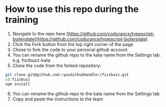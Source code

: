 # How to use this repo during the training

1. Navigate to the repo here [https://github.com/codurance/typescript-boilerplate](https://github.com/codurance/typescript-boilerplate)
2. Click the Fork button from the top right corner of the page
3. Chose to fork the code to your personal github account
4. You can rename the github repo to the kata name from the Settings tab. e.g. fizzbuzz-kata
5. Clone the code from the forked repository:
```bash
git clone git@github.com:<youGithubHandle>/fizzbuzz.git
cd fizzbuzz
npm install
```
6. You can rename the github repo to the kata name from the Settings tab
7. Copy and paste the instructions to the team
